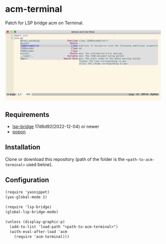 # acm-terminal

Patch for LSP bridge acm on Terminal.

<img src="./screenshot.png">

## Requirements

- [lsp-bridge](https://github.com/manateelazycat/lsp-bridge) 17d6d92(2022-12-04) or newer
- [popon](https://codeberg.org/akib/emacs-popon)

## Installation

Clone or download this repository (path of the folder is the `<path-to-acm-terminal>` used below).

## Configuration

```emacs-lisp
(require 'yasnippet)
(yas-global-mode 1)

(require 'lsp-bridge)
(global-lsp-bridge-mode)

(unless (display-graphic-p)
  (add-to-list 'load-path "<path-to-acm-terminal>")
  (with-eval-after-load 'acm
    (require 'acm-terminal)))
```
